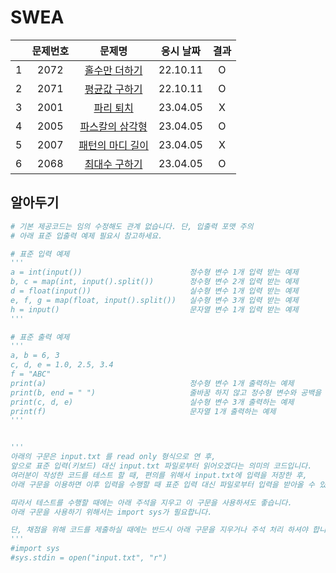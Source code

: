 # SWEA

|     | 문제번호 |            문제명             | 응시 날짜 | 결과 |
| :-: | :------: | :---------------------------: | :-------: | :--: |
|  1  |   2072   |  [홀수만 더하기](./2072.py)   | 22.10.11  |  O   |
|  2  |   2071   |  [평균값 구하기](./2071.py)   | 22.10.11  |  O   |
|  3  |   2001   |    [파리 퇴치](./2001.py)     | 23.04.05  |  X   |
|  4  |   2005   | [파스칼의 삼각형](./2005.py)  | 23.04.05  |  O   |
|  5  |   2007   | [패턴의 마디 길이](./2007.py) | 23.04.05  |  X   |
|  6  |   2068   |  [최대수 구하기](./2068.py)   | 23.04.05  |  O   |

## 알아두기

```py
# 기본 제공코드는 임의 수정해도 관계 없습니다. 단, 입출력 포맷 주의
# 아래 표준 입출력 예제 필요시 참고하세요.

# 표준 입력 예제
'''
a = int(input())                        정수형 변수 1개 입력 받는 예제
b, c = map(int, input().split())        정수형 변수 2개 입력 받는 예제
d = float(input())                      실수형 변수 1개 입력 받는 예제
e, f, g = map(float, input().split())   실수형 변수 3개 입력 받는 예제
h = input()                             문자열 변수 1개 입력 받는 예제
'''

# 표준 출력 예제
'''
a, b = 6, 3
c, d, e = 1.0, 2.5, 3.4
f = "ABC"
print(a)                                정수형 변수 1개 출력하는 예제
print(b, end = " ")                     줄바꿈 하지 않고 정수형 변수와 공백을 출력하는 예제
print(c, d, e)                          실수형 변수 3개 출력하는 예제
print(f)                                문자열 1개 출력하는 예제
'''


'''
아래의 구문은 input.txt 를 read only 형식으로 연 후,
앞으로 표준 입력(키보드) 대신 input.txt 파일로부터 읽어오겠다는 의미의 코드입니다.
여러분이 작성한 코드를 테스트 할 때, 편의를 위해서 input.txt에 입력을 저장한 후,
아래 구문을 이용하면 이후 입력을 수행할 때 표준 입력 대신 파일로부터 입력을 받아올 수 있습니다.

따라서 테스트를 수행할 때에는 아래 주석을 지우고 이 구문을 사용하셔도 좋습니다.
아래 구문을 사용하기 위해서는 import sys가 필요합니다.

단, 채점을 위해 코드를 제출하실 때에는 반드시 아래 구문을 지우거나 주석 처리 하셔야 합니다.
'''
#import sys
#sys.stdin = open("input.txt", "r")
```
